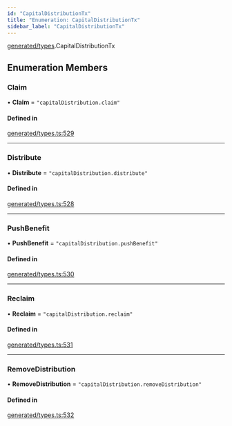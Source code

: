 ```yaml
---
id: "CapitalDistributionTx"
title: "Enumeration: CapitalDistributionTx"
sidebar_label: "CapitalDistributionTx"
---
```


[generated/types](../../../../modules/Generated/Types/Types.md).CapitalDistributionTx

## Enumeration Members

### Claim

• **Claim** = ``"capitalDistribution.claim"``

#### Defined in

[generated/types.ts:529](https://github.com/PolymeshAssociation/polymesh-sdk/blob/91c2d2d8/src/generated/types.ts#L529)

___

### Distribute

• **Distribute** = ``"capitalDistribution.distribute"``

#### Defined in

[generated/types.ts:528](https://github.com/PolymeshAssociation/polymesh-sdk/blob/91c2d2d8/src/generated/types.ts#L528)

___

### PushBenefit

• **PushBenefit** = ``"capitalDistribution.pushBenefit"``

#### Defined in

[generated/types.ts:530](https://github.com/PolymeshAssociation/polymesh-sdk/blob/91c2d2d8/src/generated/types.ts#L530)

___

### Reclaim

• **Reclaim** = ``"capitalDistribution.reclaim"``

#### Defined in

[generated/types.ts:531](https://github.com/PolymeshAssociation/polymesh-sdk/blob/91c2d2d8/src/generated/types.ts#L531)

___

### RemoveDistribution

• **RemoveDistribution** = ``"capitalDistribution.removeDistribution"``

#### Defined in

[generated/types.ts:532](https://github.com/PolymeshAssociation/polymesh-sdk/blob/91c2d2d8/src/generated/types.ts#L532)

